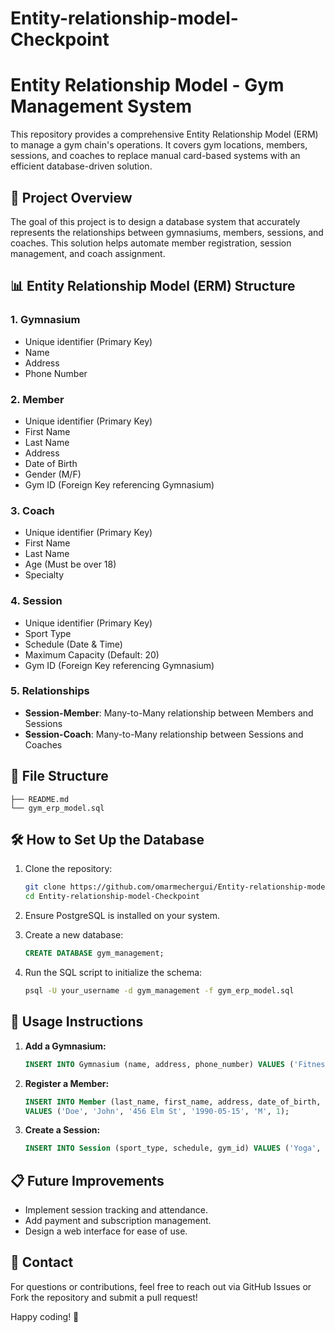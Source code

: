# Entity-relationship-model-Checkpoint
# Entity Relationship Model - Gym Management System

This repository provides a comprehensive Entity Relationship Model (ERM) to manage a gym chain's operations. It covers gym locations, members, sessions, and coaches to replace manual card-based systems with an efficient database-driven solution.

## 📌 Project Overview

The goal of this project is to design a database system that accurately represents the relationships between gymnasiums, members, sessions, and coaches. This solution helps automate member registration, session management, and coach assignment.

## 📊 Entity Relationship Model (ERM) Structure

### 1. Gymnasium
- Unique identifier (Primary Key)
- Name
- Address
- Phone Number

### 2. Member
- Unique identifier (Primary Key)
- First Name
- Last Name
- Address
- Date of Birth
- Gender (M/F)
- Gym ID (Foreign Key referencing Gymnasium)

### 3. Coach
- Unique identifier (Primary Key)
- First Name
- Last Name
- Age (Must be over 18)
- Specialty

### 4. Session
- Unique identifier (Primary Key)
- Sport Type
- Schedule (Date & Time)
- Maximum Capacity (Default: 20)
- Gym ID (Foreign Key referencing Gymnasium)

### 5. Relationships
- **Session-Member**: Many-to-Many relationship between Members and Sessions
- **Session-Coach**: Many-to-Many relationship between Sessions and Coaches

## 📂 File Structure
```
├── README.md
└── gym_erp_model.sql
```

## 🛠️ How to Set Up the Database

1. Clone the repository:

    ```bash
    git clone https://github.com/omarmechergui/Entity-relationship-model-Checkpoint.git
    cd Entity-relationship-model-Checkpoint
    ```

2. Ensure PostgreSQL is installed on your system.

3. Create a new database:

    ```sql
    CREATE DATABASE gym_management;
    ```

4. Run the SQL script to initialize the schema:

    ```bash
    psql -U your_username -d gym_management -f gym_erp_model.sql
    ```

## 📌 Usage Instructions

1. **Add a Gymnasium:**

    ```sql
    INSERT INTO Gymnasium (name, address, phone_number) VALUES ('Fitness Pro', '123 Main St', '123-456-7890');
    ```

2. **Register a Member:**

    ```sql
    INSERT INTO Member (last_name, first_name, address, date_of_birth, gender, gym_id)
    VALUES ('Doe', 'John', '456 Elm St', '1990-05-15', 'M', 1);
    ```

3. **Create a Session:**

    ```sql
    INSERT INTO Session (sport_type, schedule, gym_id) VALUES ('Yoga', '2024-03-01 10:00:00', 1);
    ```

## 📋 Future Improvements

- Implement session tracking and attendance.
- Add payment and subscription management.
- Design a web interface for ease of use.

## 📧 Contact

For questions or contributions, feel free to reach out via GitHub Issues or Fork the repository and submit a pull request!

Happy coding! 🚀

